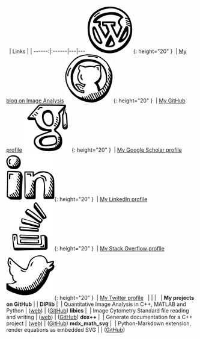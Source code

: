 &nbsp; | Links |   |
------:|:------|---|---
![](wordpress.svg){: height="20" }&nbsp;      | [My blog on Image Analysis](https://www.crisluengo.net)
![](github.svg){: height="20" }&nbsp;         | [My GitHub profile](https://github.com/crisluengo)
![](google_scholar.svg){: height="20" }&nbsp; | [My Google Scholar profile](http://scholar.google.com/citations?user=SM3nQwYAAAAJ&hl=en)
![](linkedin.svg){: height="20" }&nbsp;       | [My LinkedIn profile](https://www.linkedin.com/in/crisluengo)
![](stack_overflow.svg){: height="20" }&nbsp; | [My Stack Overflow profile](https://stackoverflow.com/users/7328782/cris-luengo)
![](twitter.svg){: height="20" }&nbsp;        | [My Twitter profile](https://twitter.com/TheDIPlibGuy)
&nbsp; | | |
&nbsp; | **My projects on GitHub** | |
**DIPlib**&nbsp;\|&nbsp;         | Quantitative Image Analysis in C++, MATLAB and Python | ([web](https://diplib.org)) | ([GitHub](https://github.com/DIPlib/diplib))
**libics**&nbsp;\|&nbsp;         | Image Cytometry Standard file reading and writing | ([web](https://svi-opensource.github.io/libics/)) | ([GitHub](https://github.com/svi-opensource/libics))
**dox++**&nbsp;\|&nbsp;          | Generate documentation for a C++ project | ([web](https://crisluengo.github.io/doxpp/)) | ([GitHub](https://github.com/crisluengo/doxpp))
**mdx\_math\_svg**&nbsp;\|&nbsp; | Python-Markdown extension, render equations as embedded SVG | | ([GitHub](https://github.com/crisluengo/mdx_math_svg))
